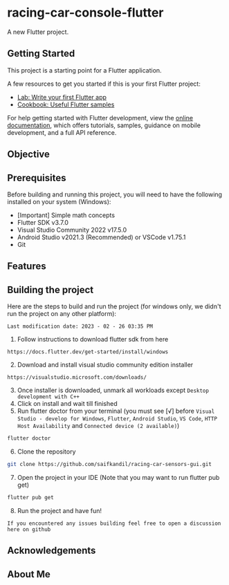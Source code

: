 # racing-car-console-flutter

A new Flutter project.

## Getting Started

This project is a starting point for a Flutter application.

A few resources to get you started if this is your first Flutter project:

- [Lab: Write your first Flutter app](https://docs.flutter.dev/get-started/codelab)
- [Cookbook: Useful Flutter samples](https://docs.flutter.dev/cookbook)

For help getting started with Flutter development, view the
[online documentation](https://docs.flutter.dev/), which offers tutorials,
samples, guidance on mobile development, and a full API reference.

## Objective



## Prerequisites

Before building and running this project, you will need to have the following installed on your system (Windows):

- [Important] Simple math concepts
- Flutter SDK v3.7.0
- Visual Studio Community 2022 v17.5.0
- Android Studio v2021.3 (Recommended) or VSCode v1.75.1
- Git

## Features



## Building the project

Here are the steps to build and run the project (for windows only, we didn't run the project on any other platform):

```
Last modification date: 2023 - 02 - 26 03:35 PM
```
1. Follow instructions to download flutter sdk from here
```
https://docs.flutter.dev/get-started/install/windows
```
2. Download and install visual studio community edition installer
```
https://visualstudio.microsoft.com/downloads/
```
3. Once installer is downloaded, unmark all workloads except ``Desktop development with C++``
4. Click on install and wait till finished
5. Run flutter doctor from your terminal (you must see [√] before ``Visual Studio - develop for Windows``, ``Flutter``, ``Android Studio``, ``VS Code``, ``HTTP Host Availability`` and ``Connected device (2 available)``)
```bash
flutter doctor
```
6. Clone the repository
```bash
git clone https://github.com/saifkandil/racing-car-sensors-gui.git
```
7. Open the project in your IDE (Note that you may want to run flutter pub get)
```bash
flutter pub get
```
8. Run the project and have fun!

`If you encountered any issues building feel free to open a discussion here on github`

## Acknowledgements



## About Me


